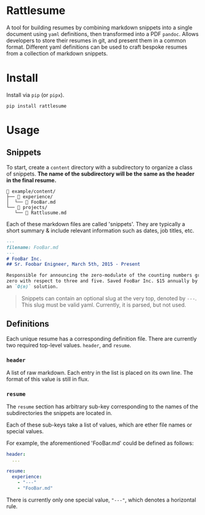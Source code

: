 # Rattlesume

A tool for building resumes by combining markdown snippets into a single
document using `yaml` definitions, then transformed into a PDF `pandoc`. Allows
developers to store their resumes in git, and present them in a common format.
Different yaml definitions can be used to craft bespoke resumes from a collection
of markdown snippets.

# Install

Install via `pip` (or `pipx`).

```console
pip install rattlesume
```

# Usage

## Snippets

To start, create a `content` directory with a subdirectory
to organize a class of snippets. **The name of the
subdirectory will be the same as the header in the final resume.**

```
 example/content/
├──  experience/
│  └──  FooBar.md
└──  projects/
   └──  Rattlusume.md
```

Each of these markdown files are called 'snippets'. They are
typically a short summary & include relevant information such as
dates, job titles, etc.

```markdown
---
filename: FooBar.md
---
# FooBar Inc.
## Sr. Foobar Enigneer, March 5th, 2015 - Present

Responsible for announcing the zero-modulate of the counting numbers greater than
zero with respect to three and five. Saved FooBar Inc. $15 annually by implementing
an `O(n)` solution.
```

> Snippets can contain an optional slug at the very top, denoted by `---`.
> This slug must be valid yaml. Currently, it is parsed, but not used.


## Definitions

Each unique resume has a corresponding definition file.
There are currently two required top-level values. `header`,
and `resume`.

### `header`

A list of raw markdown. Each entry in the list is placed on its own line.
The format of this value is still in flux.

### `resume`

The `resume` section has arbitrary sub-key corresponding to the
names of the subdirectories the snippets are located in.

Each of these sub-keys take a list of values, which are ether file names
or special values.

For example, the aforementioned 'FooBar.md' could be defined as follows:

```yaml
header:
  ...

resume:
  experience:
    - "---"
    - "FooBar.md"
```

There is currently only one special value,
`"---"`, which denotes a horizontal rule.
